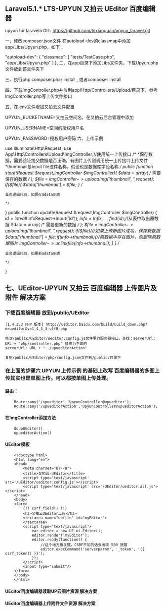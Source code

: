 ## Laravel5.1.* LTS-UPYUN 又拍云 UEditor 百度编辑器

upyun for laravel5 GIT: https://github.com/hixiaoguan/upyun_laravel.git

一、修改composer.json文件 在autoload-dev的classmap中添加app/Libs/Upyun.php，如下：

"autoload-dev": {
    "classmap": [
        "tests/TestCase.php",
        "app/Libs/Upyun.php"
    ]
},
二、在app目录下添加Libs文件夹，下载Upyun.php文件放到该文件夹下

三、执行php composer.phar install , 或者composer install

四、下载ImgController.php并放到app/Http/Controllers/Upload/目录下，参考ImgController.php写上传文件接口

五、在.env文件增加又拍云文件配置

UPYUN_BUCKETNAME=又拍云空间名，在又拍云后台管理中添加

UPYUN_USERNAME=空间的授权用户名

UPYUN_PASSWORD=授权用户密码
六、上传示例

use Illuminate\Http\Request;
use App\Http\Controllers\Upload\ImgController;//使用统一上传接口
/*
*保存数据，需要验证提交数据是否正确，有图片上传则调用统一上传接口上传文件
*thumbnail是input file控件名称，假设也是数据库字段名称
*/
public function store(Request $request,ImgController $imgController){
    $data = array(
        /*
        需要保存的数据
        */
    );
    $file = $imgController->uploadImg('thumbnail','',$request);
    if($file){
        $data['thumbnail'] = $file;
    }
    /*

    业务逻辑代码，如保存$data到表

    */
}
public function update(Request $request,ImgController $imgController)
{
    $id = intval($InfoRequest->input('id'));
    $info = Info::find($id);//从表中取出原数据
    $data = array(
        /*
        需要更新的数据
        */
    );
    $file = $imgController->uploadImg('thumbnail','',$request);
    if($file){//如果上传新图片成功，保存新数据
        $data['thumbnail'] = $file;
        if($info->thumbnail){//原数据中存在图片，则删除原数据图片
            $imgController->unlinkfile($info->thumbnail);
        }
    }
    /*

    业务逻辑代码，如更新$data到表

    */

}

## 七、UEditor-UPYUN 又拍云 百度编辑器 上传图片及附件 解决方案
### 下载百度编辑器 放到/public/UEditor
    [1.4.3.3 PHP 版本] http://ueditor.baidu.com/build/build_down.php?n=ueditor&v=1_4_3_3-utf8-php

    修改/public/UEditor/ueditor.config.js文件里的服务器接口，查找：serverUrl: URL + "php/controller.php" 替换为下面的
    serverUrl: URL + "../upueditorAction"

    复制/public/UEditor/php/config.json文件到/public/目录下

### 在上面的步骤六 UPYUN 上传示例 的基础上改写 百度编辑器的多图上传其实也是单图上传。可以都按单图上传处理。
#### 路由：
        Route::any('/upueditor','UpyunController@upueditor');
        Route::any('/upueditorAction','UpyunController@upueditorAction');
#### 在ImgController添加方法
        doupUEditor()
        upueditorAction()
#### UEditor模板
        <!doctype html>
        <html lang="en">
        <head>
            <meta charset="UTF-8">
            <title>又拍云-UEditor</title>
            <script type='text/javascript' src='/UEditor/ueditor.config.js'></script>
            <script type='text/javascript' src='/UEditor/ueditor.all.js'></script>
        </head>
        <body>
        <form>
            {!! csrf_field() !!}
            <h2>又拍云UEditor上传</h2>
            <textarea name="upfile" id="myEditor">
            </textarea>
            <script type='text/javascript'>
                var editor = new UE.ui.Editor();
                editor.render('myEditor');
                editor.ready(function() {
                    //这个地方很关键，CSRF不加的话会出现 500 报错
                    editor.execCommand('serverparam', '_token', '{{ csrf_token() }}');
                });
            </script>
            <input type="submit"/>
        </form>
        </body>
        </html>

 #### UEditor百度编辑器读取UP云图片资源 解决方案

 #### UEditor百度编辑器上传附件文件资源 解决方案